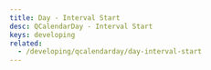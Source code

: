 ```yaml
---
title: Day - Interval Start
desc: QCalendarDay - Interval Start
keys: developing
related:
  - /developing/qcalendarday/day-interval-start
---
```


<example-viewer
  title="Interval Start"
  file="DayIntervalStart"
  codepen-title="QCalendarDay"
/>
